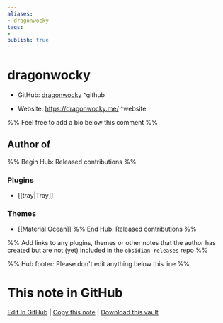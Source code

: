 ```yaml
---
aliases:
- dragonwocky
tags:
- 
publish: true
---
```


# dragonwocky

- GitHub: [dragonwocky](https://github.com/dragonwocky/) ^github
<!-- - Discord: `@` ^discord-->
- Website: <https://dragonwocky.me/> ^website
<!-- - [[Publish sites|Publish site]]: <https://> ^publish-->

%% Feel free to add a bio below this comment %%


## Author of

%% Begin Hub: Released contributions %%
### Plugins
- [[tray|Tray]]

### Themes
- [[Material Ocean]]
%% End Hub: Released contributions %%

%% Add links to any plugins, themes or other notes that the author has created but are not (yet) included in the `obsidian-releases` repo %%

<!--
### Unlisted plugins
-->

<!--
### Others
-->

<!--
## Sponsor this author
-->

<!-- - [[GitHub sponsors]]: [Sponsor @dragonwocky on GitHub Sponsors](https://github.com/sponsors/dragonwocky) ^github-sponsor-->
<!-- - [[Buy me a coffee]]: <https://> ^buy-me-a-coffee-->
<!-- - [[PayPal]]: <https://> ^paypal-->
<!-- - [[Patreon]]: <https://> ^patreon-->

<!--
## Follow this author
-->

<!-- - [[YouTube Channels|On YouTube]]: <https://> ^youtube-->
<!-- - Twitter: <https://> ^twitter-->
<!-- - ... -->

%% Hub footer: Please don't edit anything below this line %%

# This note in GitHub

<span class="git-footer">[Edit In GitHub](https://github.dev/obsidian-community/obsidian-hub/blob/main/01%20-%20Community/People/dragonwocky.md "git-hub-edit-note") | [Copy this note](https://raw.githubusercontent.com/obsidian-community/obsidian-hub/main/01%20-%20Community/People/dragonwocky.md "git-hub-copy-note") | [Download this vault](https://github.com/obsidian-community/obsidian-hub/archive/refs/heads/main.zip "git-hub-download-vault") </span>
